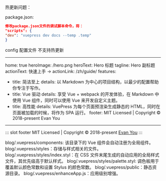 热更新问题：

package.json:

```json
修改package.json文件的调试脚本命令，将：
"scripts": {
"dev": "vuepress dev docs --temp .temp"
}
```

config 配置文件 不支持热更新

---

home: true
heroImage: /hero.png
heroText: Hero 标题
tagline: Hero 副标题
actionText: 快速上手 →
actionLink: /zh/guide/
features:

- title: 简洁至上
  details: 以 Markdown 为中心的项目结构，以最少的配置帮助你专注于写作。
- title: Vue 驱动
  details: 享受 Vue + webpack 的开发体验，在 Markdown 中使用 Vue 组件，同时可以使用 Vue 来开发自定义主题。
- title: 高性能
  details: VuePress 为每个页面预渲染生成静态的 HTML，同时在页面被加载的时候，将作为 SPA 运行。
  footer: MIT Licensed | Copyright © 2018-present Evan You

---

::: slot footer
MIT Licensed | Copyright © 2018-present [Evan You](https://github.com/yyx990803)
:::

blog/.vuepress/components: 该目录下的 Vue 组件会自动注册为全局组件。
blog/.vuepress/styles：存储与样式相关的文件。
blog/.vuepress/styles/index.styl：在 CSS 文件末尾生成的自动应用的全局样式文件，其优先级高于默认样式。
blog/.vuepress/styles/palette.styl: 调色板用于覆盖默认颜色常数和设置 Stylus 的颜色常数。
blog/.vuepress/public：静态资源目录。
blog/.vuepress/enhanceApp.js：应用级别增强。
